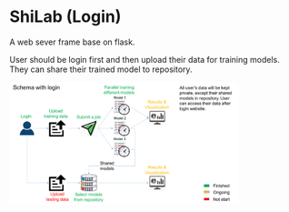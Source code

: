 # ShiLab (Login)
A web sever frame base on flask.

User should be login first and then upload their data for training models. They can share their trained model to repository.

<img src="https://github.com/work-hard-play-harder/ShiLab/blob/master/Schema%20with%20login.png" width="80%">
